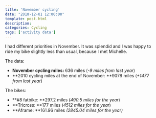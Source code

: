 ```yaml
---
title: 'November cycling'
date: "2010-12-01 12:00:00"
template: post.html
description: 
categories: Cycling
tags: ['activity data']
---
```


I had different priorities in November. It was splendid and I was happy to ride my bike slightly less than usual, because I met Michelle.  
  
The data:  
  
- **November cycling miles:** 636 miles (*-9 miles from last year*) 
- **2010 cycling miles at the end of November: **9078 miles (*+1477 from last year*)  
  
The bikes:  
  
- **#8 fatbike: **297.2 miles (*490.5 miles for the year*) 
- **Tricross: **177 miles (*4512 miles for the year*) 
- **Aframe: **161.96 miles *(2845.04 miles for the year)*